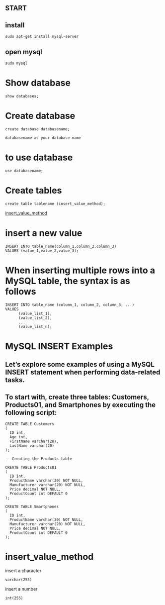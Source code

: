 

## START 

## install
```
sudo apt-get install mysql-server
```

## open mysql

```
sudo mysql
```

# Show database

```
show databases;
```
# Create database
```
create database databasename;
```

``
databasename as your database name
``

# to use database
```
use databasename;
```

# Create tables 

```
create table tablename (insert_value_method);
```

[insert_value_method](#insert_value_method)

# insert a new value
```
INSERT INTO table_name(column_1,column_2,column_3) 
VALUES (value_1,value_2,value_3); 
```

# When inserting multiple rows into a MySQL table, the syntax is as follows

```
INSERT INTO table_name (column_1, column_2, column_3, ...) 
VALUES 
      (value_list_1), 
      (value_list_2), 
      ...
      (value_list_n); 
```


# MySQL INSERT Examples
## Let’s explore some examples of using a MySQL INSERT statement when performing data-related tasks.

## To start with, create three tables: Customers, Products01, and Smartphones by executing the following script:

```
CREATE TABLE Customers
(
  ID int,
  Age int,
  FirstName varchar(20),
  LastName varchar(20)
);

-- Creating the Products table

CREATE TABLE Products01
(
  ID int,
  ProductName varchar(30) NOT NULL,
  Manufacturer varchar(20) NOT NULL,
  Price decimal NOT NULL,
  ProductCount int DEFAULT 0
);

CREATE TABLE Smartphones
(
  ID int,
  ProductName varchar(30) NOT NULL,
  Manufacturer varchar(20) NOT NULL,
  Price decimal NOT NULL,
  ProductCount int DEFAULT 0
);
```

# insert_value_method

insert a character
```
varchar(255)
```
insert a number
```
int(255)
```

